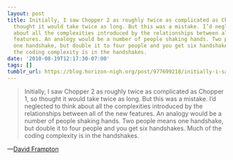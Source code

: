 ```yaml
---
layout: post
title: Initially, I saw Chopper 2 as roughly twice as complicated as Chopper 1, so
  thought it would take twice as long. But this was a mistake. I’d neglected to think
  about all the complexities introduced by the relationships between all of the new
  features. An analogy would be a number of people shaking hands. Two people means
  one handshake, but double it to four people and you get six handshakes. Much of
  the coding complexity is in the handshakes.
date: '2010-08-19T12:17:30-07:00'
tags: []
tumblr_url: https://blog.horizon-nigh.org/post/977699218/initially-i-saw-chopper-2-as-roughly-twice-as
---
```

> Initially, I saw Chopper 2 as roughly twice as complicated as Chopper 1, so thought it would take twice as long. But this was a mistake. I’d neglected to think about all the complexities introduced by the relationships between all of the new features. An analogy would be a number of people shaking hands. Two people means one handshake, but double it to four people and you get six handshakes. Much of the coding complexity is in the handshakes.

—[David Frampton](http://majicjungle.com/blog/?p=283)
